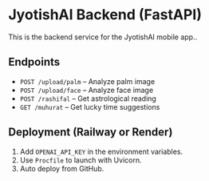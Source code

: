 # JyotishAI Backend (FastAPI)

This is the backend service for the JyotishAI mobile app..

## Endpoints

- `POST /upload/palm` – Analyze palm image
- `POST /upload/face` – Analyze face image
- `POST /rashifal` – Get astrological reading
- `GET /muhurat` – Get lucky time suggestions

## Deployment (Railway or Render)

1. Add `OPENAI_API_KEY` in the environment variables.
2. Use `Procfile` to launch with Uvicorn.
3. Auto deploy from GitHub.
